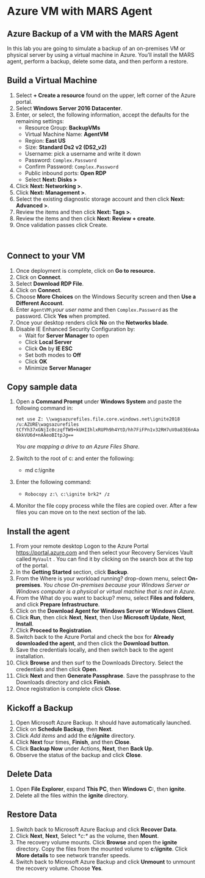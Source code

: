 # Azure VM with MARS Agent
 
## Azure Backup of a VM with the MARS Agent 
In this lab you are going to simulate a backup of an on-premises VM or physical server by using a virtual machine in Azure.  You’ll install the MARS agent, perform a backup, delete some data, and then perform a restore.

## Build a Virtual Machine
1.	Select **+ Create a resource** found on the upper, left corner of the Azure portal.
2.	Select **Windows Server 2016 Datacenter**.
3.	Enter, or select, the following information, accept the defaults for the remaining settings:
    * Resource Group: **BackupVMs**
    * Virtual Machine Name: **AgentVM**
    * Region: **East US**
    * Size: **Standard Ds2 v2 (DS2_v2)**
    * Username: pick a username and write it down
    * Password: `Complex.Password`
    * Confirm Password: `Complex.Password`
    * Public inbound ports:  **Open RDP**
    * Select **Next: Disks >**
4.	Click **Next: Networking >**.
5.	Click **Next: Management >**.
6.	Select the existing diagnostic storage account and then click **Next: Advanced >**.
7.	Review the items and then click **Next: Tags >**.
8.	Review the items and then click **Next: Review + create**.
9.	Once validation passes click Create.

 
## Connect to your VM
1.	Once deployment is complete, click on **Go to resource.** 
2.	Click on **Connect**.
3. Select **Download RDP File**.
4. 	Click on **Connect**.
5.	Choose **More Choices** on the Windows Security screen and then **Use a Different Account**.
6.	Enter `AgentVM\`*your user name* and then `Complex.Password` as the password. Click **Yes** when prompted.
7.	Once your desktop renders click **No** on the **Networks blade**.
8.	Disable IE Enhanced Security Configuration by:
    * Wait for **Server Manager** to open
    * Click **Local Server**
    * Click **On** by **IE ESC**
    * Set both modes to **Off**
    * Click **OK**
    * Minimize **Server Manager**

## Copy sample data
1.	Open a **Command Prompt** under **Windows System** and paste the following command in:

    `net use Z: \\wagsazurefiles.file.core.windows.net\ignite2018 /u:AZURE\wagsazurefiles tCfYh37xGNjIc0czqfTW9+kUHIIhlxRUPh9h4YtD/hh7FiFPn1v32RH7uV0a83E6nAa6kkVU6d+nAAeoBItpJg==`

    *You are mapping a drive to an Azure Files Share.*

2.	Switch to the root of c: and enter the following:
    * md c:\ignite
    
3.	Enter the following command:
    * `Robocopy z:\ c:\ignite brk2* /z`
4.	Monitor the file copy process while the files are copied over.  After a few files you can move on to the next section of the lab.
 
## Install the agent
1.	From your remote desktop Logon to the Azure Portal https://portal.azure.com and then select your Recovery Services Vault called `MyVault` . You can find it by clicking on the search box at the top of the portal.
2.	In the **Getting Started** section, click **Backup**.
3.	From the Where is your workload running? drop-down menu, select **On-premises**.
	*You chose On-premises because your Windows Server or Windows computer is a physical or virtual machine that is not in Azure.*
4.	From the What do you want to backup? menu, select **Files and folders**, and click **Prepare Infrastructure**.
5.	Click on the **Download Agent for Windows Server or Windows Client**.
6.	Click **Run**, then click **Next**, **Next**, then Use **Microsoft Update**, **Next**, **Install**.
7.	Click **Proceed to Registration**.
8.	Switch back to the Azure Portal and check the box for **Already downloaded the agent**, and then click the **Download button**.
9.	Save the credentials locally, and then switch back to the agent installation.
10.	Click **Browse** and then surf to the Downloads Directory.  Select the credentials and then click **Open**.
11.	Click **Next** and then **Generate Passphrase**.  Save the passphrase to the Downloads directory and click **Finish**.
12.	Once registration is complete click **Close**.

## Kickoff a Backup
1. Open Microsoft Azure Backup. It should have automatically launched.
2. Click on **Schedule Backup**, then **Next**.
3. Click *Add items* and add the **c:\ignite** directory.
4. Click **Next** four times, **Finish**, and then **Close**.
5. Click **Backup Now** under Actions, **Next**, then **Back Up**.
6. Observe the status of the backup and click **Close**.
 

## Delete Data
1.	Open **File Explorer**, expand **This PC**, then **Windows C:**, then **ignite**.
2.	Delete all the files within the **ignite** directory.


## Restore Data
1.	Switch back to Microsoft Azure Backup and click **Recover Data**.
2.	Click **Next**, **Next**, Select **c:\** as the volume, then **Mount**.
3.	The recovery volume mounts. Click **Browse** and open the **ignite** directory.  Copy the files from the mounted volume to **c:\ignite**.  Click **More details** to see network transfer speeds.
4.	Switch back to Microsoft Azure Backup and click **Unmount** to unmount the recovery volume.  Choose **Yes**.

